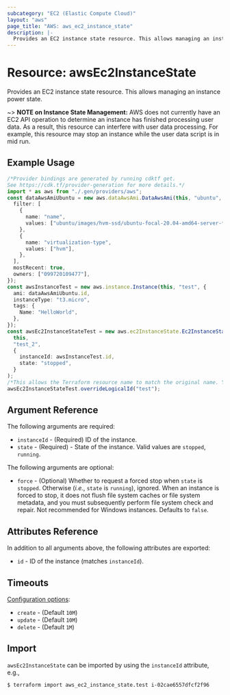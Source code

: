 ```yaml
---
subcategory: "EC2 (Elastic Compute Cloud)"
layout: "aws"
page_title: "AWS: aws_ec2_instance_state"
description: |-
  Provides an EC2 instance state resource. This allows managing an instance power state. 
---
```


# Resource: awsEc2InstanceState

Provides an EC2 instance state resource. This allows managing an instance power state.

\~> **NOTE on Instance State Management:** AWS does not currently have an EC2 API operation to determine an instance has finished processing user data. As a result, this resource can interfere with user data processing. For example, this resource may stop an instance while the user data script is in mid run.

## Example Usage

```typescript
/*Provider bindings are generated by running cdktf get.
See https://cdk.tf/provider-generation for more details.*/
import * as aws from "./.gen/providers/aws";
const dataAwsAmiUbuntu = new aws.dataAwsAmi.DataAwsAmi(this, "ubuntu", {
  filter: [
    {
      name: "name",
      values: ["ubuntu/images/hvm-ssd/ubuntu-focal-20.04-amd64-server-*"],
    },
    {
      name: "virtualization-type",
      values: ["hvm"],
    },
  ],
  mostRecent: true,
  owners: ["099720109477"],
});
const awsInstanceTest = new aws.instance.Instance(this, "test", {
  ami: dataAwsAmiUbuntu.id,
  instanceType: "t3.micro",
  tags: {
    Name: "HelloWorld",
  },
});
const awsEc2InstanceStateTest = new aws.ec2InstanceState.Ec2InstanceState(
  this,
  "test_2",
  {
    instanceId: awsInstanceTest.id,
    state: "stopped",
  }
);
/*This allows the Terraform resource name to match the original name. You can remove the call if you don't need them to match.*/
awsEc2InstanceStateTest.overrideLogicalId("test");

```

## Argument Reference

The following arguments are required:

* `instanceId` - (Required) ID of the instance.
* `state` - (Required) - State of the instance. Valid values are `stopped`, `running`.

The following arguments are optional:

* `force` - (Optional) Whether to request a forced stop when `state` is `stopped`. Otherwise (*i.e.*, `state` is `running`), ignored. When an instance is forced to stop, it does not flush file system caches or file system metadata, and you must subsequently perform file system check and repair. Not recommended for Windows instances. Defaults to `false`.

## Attributes Reference

In addition to all arguments above, the following attributes are exported:

* `id` - ID of the instance (matches `instanceId`).

## Timeouts

[Configuration options](https://developer.hashicorp.com/terraform/language/resources/syntax#operation-timeouts):

* `create` - (Default `10M`)
* `update` - (Default `10M`)
* `delete` - (Default `1M`)

## Import

`awsEc2InstanceState` can be imported by using the `instanceId` attribute, e.g.,

```console
$ terraform import aws_ec2_instance_state.test i-02cae6557dfcf2f96
```

